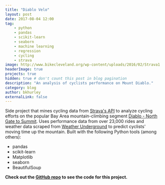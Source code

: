 ```yaml
---
title: "Diablo Velo"
layout: post
date: 2017-08-04 12:00
tag: 
    - python
    - pandas
    - scikit-learn
    - seaborn
    - machine learning
    - regression
    - cycling
    - strava
image: http://www.bikecleveland.org/wp-content/uploads/2016/02/Strava1.png
headerImage: true
projects: true
hidden: true # don't count this post in blog pagination
description: "An analysis of cyclists performance on Mount Diablo."
category: blog
author: bkhurley
externalLink: false
---
```


Side project that mines cycling data from [Strava's API](https://strava.github.io/api/) to analyze cycling efforts on the popular Bay Area mountain-climbing segment [Diablo - North Gate to Summit](https://www.strava.com/segments/656860). Uses performance data from over 23,000 rides and weather data scraped from [Weather Underground](http://wunderground.com) to predict cyclists' moving time up the mountain. Built with the following Python tools (among others):

- pandas
- scikit-learn
- Matplotlib
- seaborn
- BeautifulSoup

**Check out the [GitHub repo](https://github.com/bkhurley/diablo_velo) to see the code for this project.**
